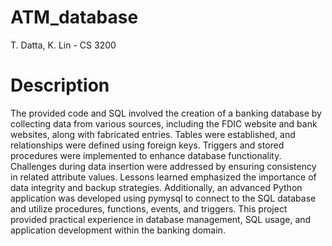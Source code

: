 # ATM_database
T. Datta, K. Lin - CS 3200

# Description
The provided code and SQL involved the creation of a banking database by collecting data from various sources, including the FDIC website and bank websites, along with fabricated entries. Tables were established, and relationships were defined using foreign keys. Triggers and stored procedures were implemented to enhance database functionality. Challenges during data insertion were addressed by ensuring consistency in related attribute values. Lessons learned emphasized the importance of data integrity and backup strategies. Additionally, an advanced Python application was developed using pymysql to connect to the SQL database and utilize procedures, functions, events, and triggers. This project provided practical experience in database management, SQL usage, and application development within the banking domain.
